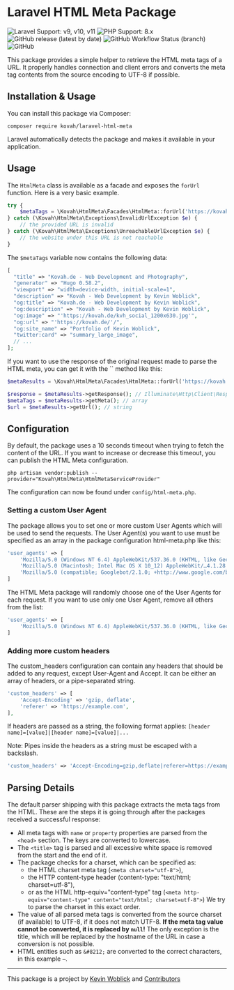 # Laravel HTML Meta Package

![Laravel Support: v9, v10, v11](https://img.shields.io/badge/Laravel%20Support-v9%2C%20v10%2C%20v11-blue) ![PHP Support: 8.x](https://img.shields.io/badge/PHP%20Support-8.0%2C%208.1%2C%208.2%2C%208.3%2C%208.4-blue)  
![GitHub release (latest by date)](https://img.shields.io/github/v/release/kovah/laravel-html-meta) ![GitHub Workflow Status (branch)](https://img.shields.io/github/actions/workflow/status/kovah/laravel-html-meta/test.yml?branch=main&label=Tests) ![GitHub](https://img.shields.io/github/license/kovah/laravel-html-meta)

This package provides a simple helper to retrieve the HTML meta tags of a URL. It properly handles connection and client errors and converts the meta tag contents from the source encoding to UTF-8 if possible.


## Installation & Usage

You can install this package via Composer:

```
composer require kovah/laravel-html-meta
```

Laravel automatically detects the package and makes it available in your application.


## Usage

The `HtmlMeta` class is available as a facade and exposes the `forUrl` function. Here is a very basic example.

```php
try {
    $metaTags = \Kovah\HtmlMeta\Facades\HtmlMeta::forUrl('https://kovah.de')->getMeta();
} catch (\Kovah\HtmlMeta\Exceptions\InvalidUrlException $e) {
    // the provided URL is invalid
} catch (\Kovah\HtmlMeta\Exceptions\UnreachableUrlException $e) {
    // the website under this URL is not reachable
}
```

The `$metaTags` variable now contains the following data:

```php
[
  "title" => "Kovah.de - Web Development and Photography",
  "generator" => "Hugo 0.58.2",
  "viewport" => "width=device-width, initial-scale=1",
  "description" => "Kovah - Web Development by Kevin Woblick",
  "og:title" => "Kovah.de - Web Development by Kevin Woblick",
  "og:description" => "Kovah - Web Development by Kevin Woblick",
  "og:image" => "'https://kovah.de/kvh_social_1200x630.jpg'",
  "og:url" => "'https://kovah.de/'/",
  "og:site_name" => "Portfolio of Kevin Woblick",
  "twitter:card" => "summary_large_image",
  // ...
];
```

If you want to use the response of the original request made to parse the HTML meta, you can get it with the `` method like this:

```php
$metaResults = \Kovah\HtmlMeta\Facades\HtmlMeta::forUrl('https://kovah.de');

$response = $metaResults->getResponse(); // Illuminate\Http\Client\Response
$metaTags = $metaResults->getMeta(); // array
$url = $metaResults->getUrl(); // string
```


## Configuration

By default, the package uses a 10 seconds timeout when trying to fetch the content of the URL. If you want to increase or decrease this timeout, you can publish the HTML Meta configuration.

```
php artisan vendor:publish --provider="Kovah\HtmlMeta\HtmlMetaServiceProvider"
```

The configuration can now be found under `config/html-meta.php`.

### Setting a custom User Agent

The package allows you to set one or more custom User Agents which will be used to send the requests. The User Agent(s) you want to use must be specified as an array in the package configuration html-meta.php like this:

```php
'user_agents' => [
    'Mozilla/5.0 (Windows NT 6.4) AppleWebKit/537.36.0 (KHTML, like Gecko) Chrome/97.0.4692.71 Safari/537.36.0',
    'Mozilla/5.0 (Macintosh; Intel Mac OS X 10_12) AppleWebKit/…4.1.28 (KHTML, like Gecko) Version/15.2.0 Safari/604.1.28',
    'Mozilla/5.0 (compatible; Googlebot/2.1.0; +http://www.google.com/bot.html)',
]
```

The HTML Meta package will randomly choose one of the User Agents for each request. If you want to use only one User Agent, remove all others from the list:

```php
'user_agents' => [
    'Mozilla/5.0 (Windows NT 6.4) AppleWebKit/537.36.0 (KHTML, like Gecko) Chrome/97.0.4692.71 Safari/537.36.0'
]
```

### Adding more custom headers

The custom_headers configuration can contain any headers that should be added to any request, except User-Agent and Accept. It can be either an array of headers, or a pipe-separated string.


```php
'custom_headers' => [
    'Accept-Encoding' => 'gzip, deflate',
    'referer' => 'https://example.com',
],
```

If headers are passed as a string, the following format applies: `[header name]=[value]|[header name]=[value]|...`

Note: Pipes inside the headers as a string must be escaped with a backslash.

```php
'custom_headers' => 'Accept-Encoding=gzip,deflate|referer=https://example.com'
```


## Parsing Details

The default parser shipping with this package extracts the meta tags from the HTML. These are the steps it is going through after the packages received a successful response:

- All meta tags with `name` or `property` properties are parsed from the `<head>` section. The keys are converted to lowercase.
- The `<title>` tag is parsed and all excessive white space is removed from the start and the end of it.
- The package checks for a charset, which can be specified as:
  - the HTML charset meta tag (`<meta charset="utf-8">`),
  - the HTTP content-type header (content-type: "text/html; charset=utf-8"),
  - or as the HTML http-equiv="content-type" tag (`<meta http-equiv="content-type" content="text/html;
  charset=utf-8">`) We try to parse the charset in this exact order.
- The value of all parsed meta tags is converted from the source charset (if available) to UTF-8, if it does not match UTF-8. **If the meta tag value cannot be converted, it is replaced by `null`!** The only exception is the title, which will be replaced by the hostname of the URL in case a conversion is not possible.
- HTML entities such as `&#8212;` are converted to the correct characters, in this example `—`.


---


This package is a project by [Kevin Woblick](https://kovah.de) and [Contributors](https://github.com/Kovah/laravel-html-meta/graphs/contributors)
